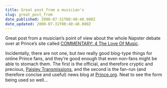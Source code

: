 ```yaml
---
title: Great post from a musician's
slug: great_post_from
date_published: 2000-07-31T00:40:48.000Z
date_updated: 2000-07-31T00:40:48.000Z
---
```


Great post from a musician’s point of view about the whole Napster debate over at Prince’s site called [COMMENTARY: 4 The Love Of Music](http://www.npgonlineltd.com/freedom/news/200007294theloveofmusic.html).

Incidentally, there are not one, but *two* really good blog-type things for online Prince fans, and they’re good enough that even non-fans might be able to stomach them. The first is the official, and therefore cryptic and precious, [Paisley Transmissions](http://www.npgonlineltd.com/news/paisleynews/), and the second is the fan-run (and therefore concise and useful) news blog at [Prince.org](http://www.prince.org/news/). Neat to see the form being used so well…
